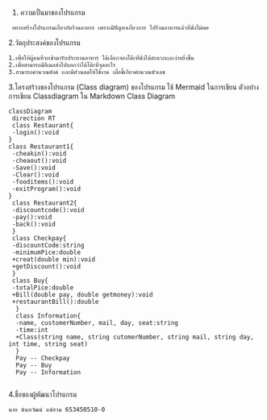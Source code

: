 1. ความเป็นมาของโปรแกรม
```
 อยากสร้างโปรแกรมเกี่ยวกับร้านอาหาร เพราะมีปัญหาเกี่ยวการ ไปร้านอาหารแล้วที่นั่งไม่พอ
```
2.วัตถุประสงค์ของโปรแกรม
 ```
 1.เพื่อให้ผู้คนที่จะเข้ามารับประทานอาหาร ได้เลือกจองโต๊ะที่นั่งได้สะดวกเเละง่ายยิ่งขึ้น
 2.เพื่อสามารถมีอีเมลส่งไปบอกว่าได้โต๊ะที่จุดอะไร
 3.สามารถคำนวณตังค์ เเละมีส่วนลดให้ใช้งาน เผื่อขี้เกียจคำนวณตัวเลข
 ```
3.โครงสร้างของโปรแกรม (Class diagram) ของโปรแกรม ใช้ Mermaid ในการเขียน ตัวอย่าง การเขียน Classdiagram ใน Markdown
 Class Diagram
 ```mermaid
classDiagram
  direction RT
  class Restaurant{
  -login():void
}
class Restaurant1{
  -cheakin():void
  -cheaout():void
  -Save():void
  -Clear():void
  -fooditems():void
  -exitProgram():void
}
  class Restaurant2{
  -discountcode():void
  -pay():void
  -back():void
  }
  class Checkpay{
  -discountCode:string
  -minimumPice:double
  +creat(double min):void
  +getDiscount():void
  }
  class Buy{
  -totalPice:double
  +Bill(double pay, double getmoney):void
  +restaurantBill():double
   }
   class Information{
   -name, customerNumber, mail, day, seat:string
   -time:int
   +Class(string name, string cutomerNumber, string mail, string day, int time, string seat)
   }
   Pay -- Checkpay
   Pay -- Buy
   Pay -- Information
   
  ```
 4.ชื่อของผู้พัฒนาโปรแกรม
  ```
 นาย นันทวัฒน์ แซ่ฮวม 653450510-0
  ```
